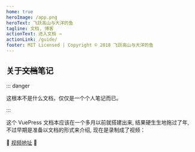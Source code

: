 ```yaml
---
home: true
heroImage: /app.png
heroText: 飞跃高山与大洋的鱼
tagline: 文档, 博客
actionText: 进入文档 →
actionLink: /guide/
footer: MIT Licensed | Copyright © 2018 飞跃高山与大洋的鱼
---
```


## 关于~~文档~~笔记

::: danger

这根本不是什么文档，仅仅是一个个人笔记而已。

:::

这个 VuePress 文档本应该在一个多月以前就搭建出来, 结果硬生生地拖过了年, 不过早期是准备以文档的形式来介绍, 现在是录制成了视频：


:tada: [视频地址](https://www.bilibili.com/video/av43316513/) :tada: